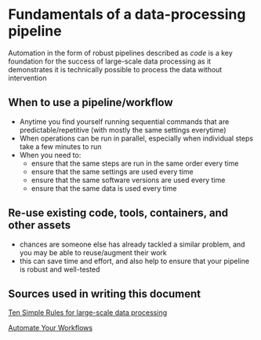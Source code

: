 # Fundamentals of a data-processing pipeline

Automation in the form of robust pipelines described as _code_ is a key foundation for the success of large-scale data processing
as it demonstrates it is technically possible to process the data without intervention

## When to use a pipeline/workflow

- Anytime you find yourself running sequential commands that are predictable/repetitive (with mostly the same settings everytime)
- When operations can be run in parallel, especially when individual steps take a few minutes to run
- When you need to:
  - ensure that the same steps are run in the same order every time
  - ensure that the same settings are used every time
  - ensure that the same software versions are used every time
  - ensure that the same data is used every time

## Re-use existing code, tools, containers, and other assets

- chances are someone else has already tackled a similar problem, and you may be able to reuse/augment their work
- this can save time and effort, and also help to ensure that your pipeline is robust and well-tested

## Sources used in writing this document

[Ten Simple Rules for large-scale data processing](https://terra.bio/ten-simple-rules-4-automate-your-workflows/)

[Automate Your Workflows](https://terra.bio/ten-simple-rules-4-automate-your-workflows/)
